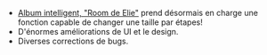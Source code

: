 - [Album intelligent, "Room de Elie"](//vimeo.com/148096687) prend désormais en charge une fonction capable de changer une taille par étapes!
- D'énormes améliorations de UI et le design.
- Diverses corrections de bugs.
